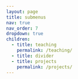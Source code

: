 ```yaml
---
layout: page
title: submenus
nav: true
nav_order: 7
dropdown: true
children:
  - title: teaching
    permalink: /teaching/
  - title: divider
  - title: projects
    permalink: /projects/
---
```

